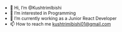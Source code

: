 - 👋 Hi, I’m @KushtrimIbishi
- 👀 I’m interested in Programming
- 🌱 I’m currently working as a Junior React Developer
- 📫 How to reach me kushtrimibishi01@gmail.com

<!---
KushtrimIbishi/KushtrimIbishi is a ✨ special ✨ repository because its `README.md` (this file) appears on your GitHub profile.
You can click the Preview link to take a look at your changes.
--->
